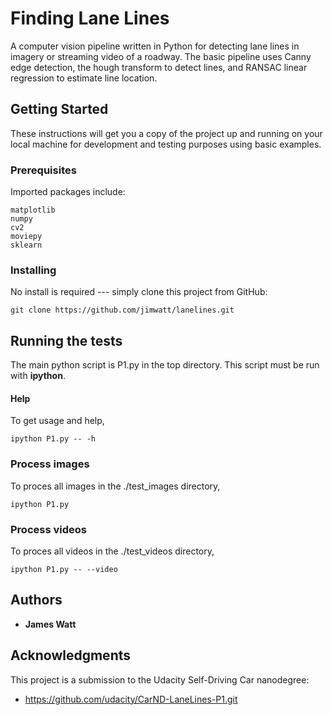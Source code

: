 # Finding Lane Lines

A computer vision pipeline written in Python for detecting lane lines in imagery or streaming video of a roadway.  The basic pipeline uses Canny edge detection, the hough transform to detect lines, and RANSAC linear regression to estimate line location.

## Getting Started

These instructions will get you a copy of the project up and running on your local machine for development and testing purposes using basic examples.

### Prerequisites

Imported packages include:

```
matplotlib
numpy
cv2
moviepy
sklearn
```

### Installing

No install is required --- simply clone this project from GitHub:

```
git clone https://github.com/jimwatt/lanelines.git
```

## Running the tests

The main python script is P1.py in the top directory.  This script must be run with **ipython**.


#### Help

To get usage and help,

```
ipython P1.py -- -h
```

### Process images

To proces all images in the ./test_images directory,

```
ipython P1.py
```

### Process videos

To proces all videos in the ./test_videos directory,

```
ipython P1.py -- --video
```

<!--## Deployment

Add additional notes about how to deploy this on a live system
-->
<!--## Built With

* [Dropwizard](http://www.dropwizard.io/1.0.2/docs/) - The web framework used
* [Maven](https://maven.apache.org/) - Dependency Management
* [ROME](https://rometools.github.io/rome/) - Used to generate RSS Feeds-->

<!--## Contributing

Please read [CONTRIBUTING.md](https://gist.github.com/PurpleBooth/b24679402957c63ec426) for details on our code of conduct, and the process for submitting pull requests to us.-->

<!--## Versioning

We use [SemVer](http://semver.org/) for versioning. For the versions available, see the [tags on this repository](https://github.com/your/project/tags). -->

## Authors

* **James Watt**

<!--## License

This project is licensed under the MIT License - see the [LICENSE.md](LICENSE.md) file for details-->

## Acknowledgments
This project is a submission to the Udacity Self-Driving Car nanodegree:

* <https://github.com/udacity/CarND-LaneLines-P1.git>

